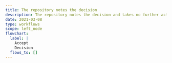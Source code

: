 ```yaml
---
title: The repository notes the decision
description: The repository notes the decision and takes no further action. The workflow ends here.
date: 2021-03-08
type: workflows
scope: left_node
flowchart:
  label: |
    Accept
    Decision
  flows_to: []
---
```


